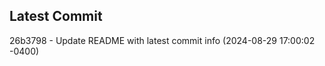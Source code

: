 
## Latest Commit
26b3798 - Update README with latest commit info (2024-08-29 17:00:02 -0400) <Yunxi-Zhou>
